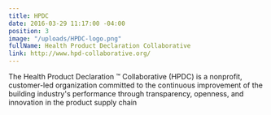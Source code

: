 ```yaml
---
title: HPDC
date: 2016-03-29 11:17:00 -04:00
position: 3
image: "/uploads/HPDC-logo.png"
fullName: Health Product Declaration Collaborative
link: http://www.hpd-collaborative.org/
---
```


The Health Product Declaration ™ Collaborative (HPDC) is a nonprofit, customer-led organization committed to the continuous improvement of the building industry's performance through transparency, openness, and innovation in the product supply chain
